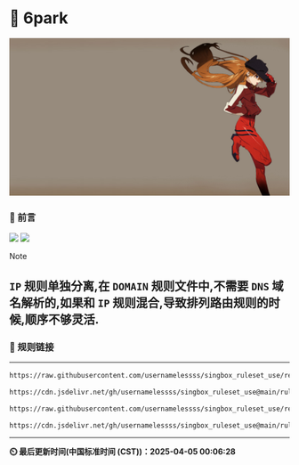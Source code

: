 
# 🧸 6park
![](https://raw.githubusercontent.com/usernamelessss/picture-bed/main/images/202504042256831.jpg)
### 📣 前言
![](https://shields.io/badge/-移除重复规则-ff69b4) ![](https://shields.io/badge/-IP&nbsp;规则单独存放不与&nbsp;DOMAIN&nbsp;等混合-green)
> [!NOTE]
**`IP` 规则单独分离,在 `DOMAIN` 规则文件中,不需要 `DNS` 域名解析的,如果和 `IP` 规则混合,导致排列路由规则的时候,顺序不够灵活.**
---

###  🔗 规则链接
---

```url
https://raw.githubusercontent.com/usernamelessss/singbox_ruleset_use/refs/heads/main/rule/6park/6park_No_IP.json
```

```url
https://cdn.jsdelivr.net/gh/usernamelessss/singbox_ruleset_use@main/rule/6park/6park_No_IP.json
```

```url
https://raw.githubusercontent.com/usernamelessss/singbox_ruleset_use/refs/heads/main/rule/6park/6park_No_IP.srs
```

```url
https://cdn.jsdelivr.net/gh/usernamelessss/singbox_ruleset_use@main/rule/6park/6park_No_IP.srs
```

---
**⏲️ 最后更新时间(中国标准时间 (CST))：2025-04-05 00:06:28**